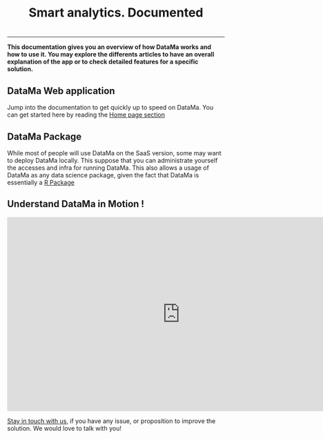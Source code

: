 <center> <h1> Smart analytics. Documented  <h1> </center>

--------

**This documentation gives you an overview of how DataMa works and how to use it. You may explore the differents articles to have an overall explanation of the app or to check detailed features for a specific solution.**

## DataMa Web application

Jump into the documentation to get quickly up to speed on DataMa.
You can get started here by reading the [Home page section](home/home.md)

## DataMa Package

While most of people will use DataMa on the SaaS version, some may want to deploy DataMa locally.
This suppose that you can administrate yourself the accesses and infra for running DataMa.
This also allows a usage of DataMa as any data science package, given the fact that DataMa is essentially a [R Package](/r_package.md)

## Understand DataMa in Motion !


<iframe width="800" height="450" src="https://www.youtube.com/embed/JTZAJJUR9xc" frameborder="0" allow="accelerometer; autoplay; encrypted-media; gyroscope; picture-in-picture" allowfullscreen></iframe>

[Stay in touch with us](https://datama.fr/lets-talk/), if you have any issue, or proposition to improve the solution. We would love to talk with you!
